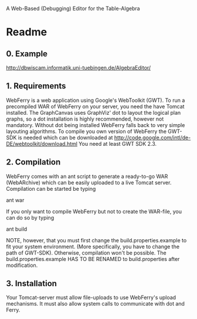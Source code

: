 A Web-Based (Debugging) Editor for the Table-Algebra

# Readme #

## 0. Example ##

http://dbwiscam.informatik.uni-tuebingen.de/AlgebraEditor/


## 1. Requirements ##

WebFerry is a web application using Google's WebToolkit (GWT). To run a precompiled WAR
of WebFerry on your server, you need the have Tomcat installed.
The GraphCanvas uses GraphViz' dot to layout the logical plan graphs, so a dot installation
is highly recommended, however not mandatory. Without dot being installed WebFerry falls back
to very simple layouting algorithms.
To compile you own version of WebFerry the GWT-SDK is needed which can be downloaded at
http://code.google.com/intl/de-DE/webtoolkit/download.html
You need at least GWT SDK 2.3.

## 2. Compilation ##

WebFerry comes with an ant script to generate a ready-to-go WAR (WebARchive) which can be easily
uploaded to a live Tomcat server. Compilation can be started be typing

  ant war

If you only want to compile WebFerry but not to create the WAR-file, you can do so by typing

  ant build

NOTE, however, that you must first change the build.properties.example to fit your system environment.
(More specifically, you have to change the path of GWT-SDK). Otherwise, compilation won't be possible.
The build.properties.example  HAS TO BE RENAMED  to build.properties after modification.

## 3. Installation ##

Your Tomcat-server must allow file-uploads to use WebFerry's upload mechanisms. It must also allow
system calls to communicate with dot and Ferry.

